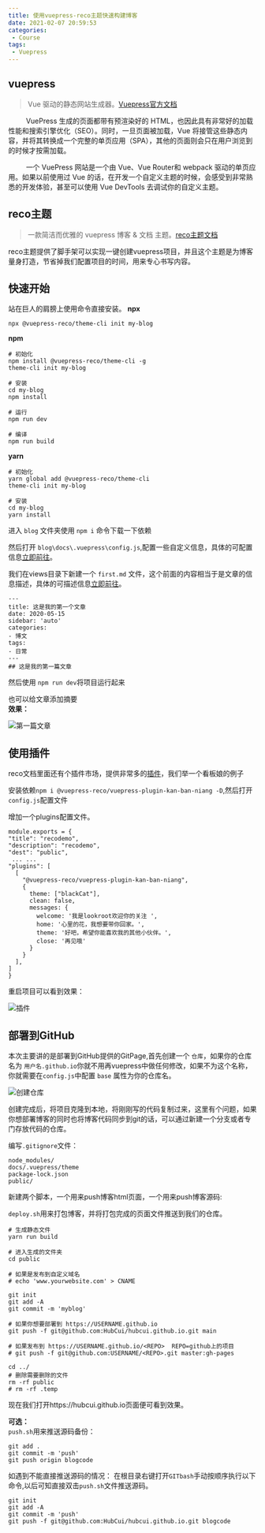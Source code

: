 ```yaml
---
title: 使用vuepress-reco主题快速构建博客
date: 2021-02-07 20:59:53
categories: 
 - Course
tags: 
 - Vuepress
---
```


## vuepress
>Vue 驱动的静态网站生成器。[Vuepress官方文档](https://vuepress.vuejs.org/zh/)

&emsp; &emsp; VuePress 生成的页面都带有预渲染好的 HTML，也因此具有非常好的加载性能和搜索引擎优化（SEO）。同时，一旦页面被加载，Vue 将接管这些静态内容，并将其转换成一个完整的单页应用（SPA），其他的页面则会只在用户浏览到的时候才按需加载。

&emsp; &emsp; 一个 VuePress 网站是一个由 Vue、Vue Router和 webpack 驱动的单页应用。如果以前使用过 Vue 的话，在开发一个自定义主题的时候，会感受到非常熟悉的开发体验，甚至可以使用 Vue DevTools 去调试你的自定义主题。

## reco主题
>一款简洁而优雅的 vuepress 博客 & 文档 主题。[reco主题文档](https://vuepress-theme-reco.recoluan.com/)

reco主题提供了脚手架可以实现一键创建vuepress项目，并且这个主题是为博客量身打造，节省掉我们配置项目的时间，用来专心书写内容。

## 快速开始
站在巨人的肩膀上使用命令直接安装。
**npx**
```
npx @vuepress-reco/theme-cli init my-blog
```
**npm**
```
# 初始化
npm install @vuepress-reco/theme-cli -g
theme-cli init my-blog

# 安装
cd my-blog
npm install

# 运行
npm run dev

# 编译
npm run build
```
**yarn**

```
# 初始化
yarn global add @vuepress-reco/theme-cli
theme-cli init my-blog

# 安装
cd my-blog
yarn install
```

进入 `blog` 文件夹使用 `npm i` 命令下载一下依赖

然后打开 `blog\docs\.vuepress\config.js`,配置一些自定义信息，具体的可配置信息[立即前往](https://vuepress-theme-reco.recoluan.com/views/1.x/configJs.html)。

我们在views目录下新建一个 `first.md` 文件，这个前面的内容相当于是文章的信息描述，具体的可描述信息[立即前往](https://vuepress-theme-reco.recoluan.com/views/1.x/frontMatter.html)。

    ---
    title: 这是我的第一个文章
    date: 2020-05-15
    sidebar: 'auto'
    categories:
    - 博文
    tags:
    - 日常
    ---
    ## 这是我的第一篇文章


然后使用 `npm run dev`将项目运行起来

也可以给文章添加摘要<br/>
**效果：**

![第一篇文章](https://cdn.jsdelivr.net/gh/HubCui/CDN@main/blog/posts/2021-02/oneposts.png "第一篇文章")

## 使用插件
reco文档里面还有个插件市场，提供非常多的[插件](https://vuepress-theme-reco.recoluan.com/views/other/recommend.html)，我们举一个看板娘的例子

安装依赖`npm i @vuepress-reco/vuepress-plugin-kan-ban-niang -D`,然后打开`config.js`配置文件

增加一个plugins配置文件。
```
module.exports = {
"title": "recodemo",
"description": "recodemo",
"dest": "public",
 ... ...
"plugins": [
  [
    "@vuepress-reco/vuepress-plugin-kan-ban-niang",
    {
      theme: ["blackCat"],
      clean: false,
      messages: {
        welcome: '我是lookroot欢迎你的关注 ',
        home: '心里的花，我想要带你回家。',
        theme: '好吧，希望你能喜欢我的其他小伙伴。',
        close: '再见哦'
      }
    }
  ],
]
}
```
重启项目可以看到效果：

![插件](https://cdn.jsdelivr.net/gh/HubCui/CDN@main/blog/posts/2021-02/pluginscat.png "插件")

## 部署到GitHub

本次主要讲的是部署到GitHub提供的GitPage,首先创建一个 `仓库`，如果你的仓库名为 `用户名.github.io`你就不用再vuepress中做任何修改，如果不为这个名称，你就需要在`config.js`中配置 `base` 属性为你的仓库名。

![创建仓库](https://cdn.jsdelivr.net/gh/HubCui/CDN@main/blog/posts/2021-02/huangjiancangku.png "创建仓库")

创建完成后，将项目克隆到本地，将刚刚写的代码复制过来，这里有个问题，如果你想部署博客的同时也将博客代码同步到git的话，可以通过新建一个分支或者专门存放代码的仓库。

编写`.gitignore`文件：

```
node_modules/
docs/.vuepress/theme
package-lock.json
public/
```

新建两个脚本，一个用来push博客html页面，一个用来push博客源码:

`deploy.sh`用来打包博客，并将打包完成的页面文件推送到我们的仓库。

```
# 生成静态文件
yarn run build

# 进入生成的文件夹
cd public

# 如果是发布到自定义域名
# echo 'www.yourwebsite.com' > CNAME

git init
git add -A
git commit -m 'myblog'

# 如果你想要部署到 https://USERNAME.github.io
git push -f git@github.com:HubCui/hubcui.github.io.git main

# 如果发布到 https://USERNAME.github.io/<REPO>  REPO=github上的项目
# git push -f git@github.com:USERNAME/<REPO>.git master:gh-pages

cd ../ 
# 删除需要删除的文件
rm -rf public
# rm -rf .temp
```

现在我们打开https://hubcui.github.io页面便可看到效果。

**可选：**<br/>
`push.sh`用来推送源码备份：

```
git add .
git commit -m 'push'
git push origin blogcode
```

如遇到不能直接推送源码的情况：
在根目录右键打开`GITbash`手动按顺序执行以下命令,以后可知直接双击`push.sh`文件推送源码。

```
git init
git add -A
git commit -m 'push'
git push -f git@github.com:HubCui/hubcui.github.io.git blogcode
```